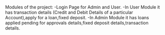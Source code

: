 Modules of the project:
-Login Page for Admin and User.
-In User Module it has transaction details (Credit and Debit Details of a particular Account),apply for a loan,fixed deposit.
-In Admin Module it has loans applied pending for approvals details,fixed deposit details,transaction details.
